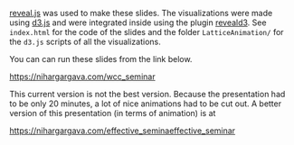 
[reveal.js](https://revealjs.com/) was used to make these slides. The visualizations were made using [d3.js](https://d3js.org/) and were integrated inside using the plugin [reveald3](https://github.com/gcalmettes/reveal.js-d3). See `index.html` for the code of the slides and the folder `LatticeAnimation/` for the `d3.js` scripts of all the visualizations. 


 You can can run these slides from the link below. 

https://nihargargava.com/wcc_seminar

This current version is not the best version. Because the presentation had to be only 20 minutes, a lot of nice animations had to be cut out. A better version of this presentation (in terms of animation) is at 

https://nihargargava.com/effective_seminaeffective_seminar
 
